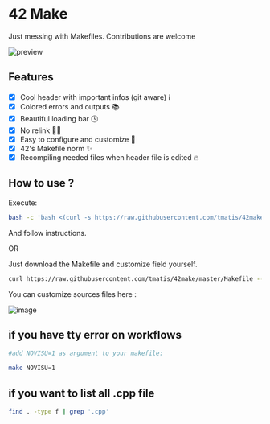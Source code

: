 
# 42 Make
Just messing with Makefiles.
Contributions are welcome

![preview](https://github.com/tmatis/cool-makefile/raw/master/preview.gif)

## Features

 - [x]  Cool header with important infos (git aware) ℹ️
 - [x]  Colored errors and outputs 📚
 - [x]  Beautiful loading bar  🕓
 - [x]  No relink 🙅‍♂️
 - [x]  Easy to configure and customize 🔨
 - [x] 42's Makefile norm ✨
 - [x] Recompiling needed files when header file is edited 🔥

## How to use ?
Execute:
```bash
bash -c 'bash <(curl -s https://raw.githubusercontent.com/tmatis/42make/master/setup.sh)'
```
And follow instructions.

OR

Just download the Makefile and customize field yourself.
```bash
curl https://raw.githubusercontent.com/tmatis/42make/master/Makefile --output Makefile
```
You can customize sources files here :

![image](https://user-images.githubusercontent.com/54767855/135317248-5d0f9e68-470a-4e49-9c36-1f71823149e7.png)


## if you have tty error on workflows
```bash
#add NOVISU=1 as argument to your makefile:

make NOVISU=1 
```

## if you want to list all .cpp file
```bash
find . -type f | grep '.cpp' 
```

